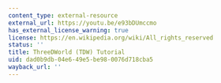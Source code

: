 ```yaml
---
content_type: external-resource
external_url: https://youtu.be/e93bDUmccmo
has_external_license_warning: true
license: https://en.wikipedia.org/wiki/All_rights_reserved
status: ''
title: ThreeDWorld (TDW) Tutorial
uid: dad0b9db-04e6-49e5-be98-0076d718cba5
wayback_url: ''
---
```

